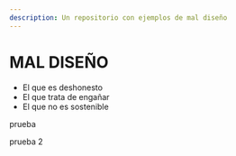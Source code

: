 ```yaml
---
description: Un repositorio con ejemplos de mal diseño
---
```


# MAL DISEÑO

* El que es deshonesto
* El que trata de engañar
* El que no es sostenible


prueba

prueba 2
